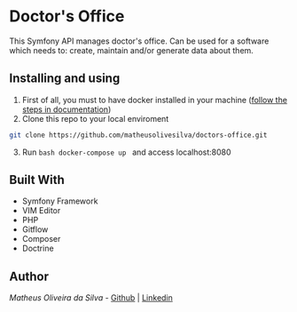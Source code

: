 # Doctor's Office
This Symfony API manages doctor's office. Can be used for a software which needs to: create, maintain and/or generate data about them.

## Installing and using
1. First of all, you must to have docker installed in your machine ([follow the steps in documentation](https://docs.docker.com/get-docker/))
2. Clone this repo to your local enviroment 
```bash 
git clone https://github.com/matheusolivesilva/doctors-office.git
```
3. Run ```bash docker-compose up ``` and access localhost:8080


## Built With
* Symfony Framework
* VIM Editor
* PHP 
* Gitflow
* Composer 
* Doctrine

## Author
*Matheus Oliveira da Silva* - [Github](https://github.com/matheusolivesilva) | [Linkedin](https://www.linkedin.com/in/matheusoliveirasilva/)
